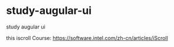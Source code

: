 study-augular-ui
================

study augular ui



this iscroll Course:
https://software.intel.com/zh-cn/articles/iScroll